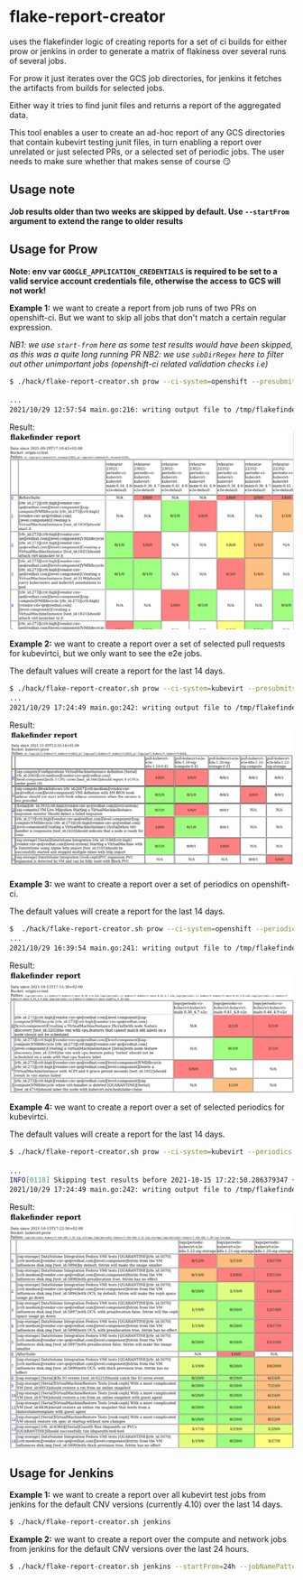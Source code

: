 flake-report-creator
====================

uses the flakefinder logic of creating reports for a set of ci builds for either prow or jenkins in order to generate a matrix of flakiness over several runs of several jobs.

For prow it just iterates over the GCS job directories, for jenkins it fetches the artifacts from builds for selected jobs.

Either way it tries to find junit files and returns a report of the aggregated data.

This tool enables a user to create an ad-hoc report of any GCS directories that contain kubevirt testing junit files, in turn enabling a report over unrelated or just selected PRs, or a selected set of periodic jobs. The user needs to make sure whether that makes sense of course 😏

Usage note
----------

**Job results older than two weeks are skipped by default. Use `--startFrom` argument to extend the range to older results**

Usage for Prow
--------------

**Note: env var `GOOGLE_APPLICATION_CREDENTIALS` is required to be set to a valid service account credentials file, otherwise the access to GCS will not work!**

**Example 1:** we want to create a report from job runs of two PRs on openshift-ci.  But we want to skip all jobs that don't match a certain regular expression.

*NB1: we use `start-from` here as some test results would have been skipped, as this was a quite long running PR*
*NB2: we use `subDirRegex` here to filter out other unimportant jobs (openshift-ci related validation checks i.e)*

```bash
$ ./hack/flake-report-creator.sh prow --ci-system=openshift --presubmits 22352,23021

...
2021/10/29 12:57:54 main.go:216: writing output file to /tmp/flakefinder-3764038013.html
```

Result: ![Example 1 Report](./example_1.png)

**Example 2:** we want to create a report over a set of selected pull requests for kubevirtci,
but we only want to see the e2e jobs.

The default values will create a report for the last 14 days.

```bash
$ ./hack/flake-report-creator.sh prow --ci-system=kubevirt --presubmits 6812,6815,6818
...
2021/10/29 17:24:49 main.go:242: writing output file to /tmp/flakefinder-3053258374.html
```

Result: ![Example 2 Report](./example_2.png)

**Example 3:** we want to create a report over a set of periodics on openshift-ci.

The default values will create a report for the last 14 days.

```bash
$  ./hack/flake-report-creator.sh prow --ci-system=openshift --periodics 0.34,0.36,0.41,4.10
...
2021/10/29 16:39:54 main.go:241: writing output file to /tmp/flakefinder-1095073378.html
```

Result: ![Example 3 Report](./example_3.png)

**Example 4:** we want to create a report over a set of selected periodics for kubevirtci.

The default values will create a report for the last 14 days.

```bash
$ ./hack/flake-report-creator.sh prow --ci-system=kubevirt --periodics 1.21,1.22

...
INFO[0118] Skipping test results before 2021-10-15 17:22:50.286379347 +0200 CEST m=-1209599.993786708 for logs/periodic-kubevirt-e2e-k8s-1.20-sig-storage/1449002154302902272 in bucket 'kubevirt-prow' 
2021/10/29 17:24:49 main.go:242: writing output file to /tmp/flakefinder-3053258374.html
```

Result: ![Example 4 Report](./example_4.png)

Usage for Jenkins
-----------------

**Example 1:** we want to create a report over all kubevirt test jobs from jenkins for the default CNV versions (currently 4.10) over the last 14 days.

```bash
$ ./hack/flake-report-creator.sh jenkins
```

**Example 2:** we want to create a report over the compute and network jobs from jenkins for the default CNV versions over the last 24 hours.

```bash
$ ./hack/flake-report-creator.sh jenkins --startFrom=24h --jobNamePattern='^test-kubevirt-cnv-4\.10-(compute|storage)-ocs$'
```
